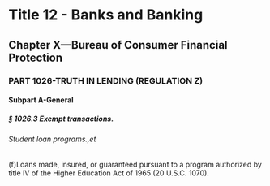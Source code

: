 
# Title 12 - Banks and Banking
## Chapter X—Bureau of Consumer Financial Protection
### PART 1026-TRUTH IN LENDING (REGULATION Z)
#### Subpart A-General
##### § 1026.3 Exempt transactions.
###### Student loan programs.,et

(f)Loans made, insured, or guaranteed pursuant to a program authorized by title IV of the Higher Education Act of 1965 (20 U.S.C. 1070).
